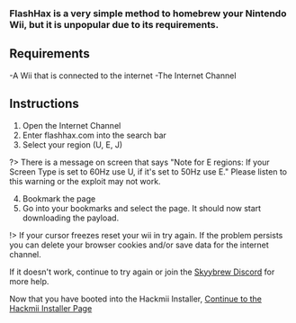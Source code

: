 ### FlashHax is a very simple method to homebrew your Nintendo Wii, but it is unpopular due to its requirements.

## Requirements
-A Wii that is connected to the internet
-The Internet Channel

## Instructions
1. Open the Internet Channel
2. Enter flashhax.com into the search bar
3. Select your region (U, E, J)

?> There is a message on screen that says "Note for E regions: If your Screen Type is set to 60Hz use U, if it's set to 50Hz use E." Please listen to this warning or the exploit may not work.

4. Bookmark the page
5. Go into your bookmarks and select the page. It should now start downloading the payload.

!> If your cursor freezes reset your wii in try again. If the problem persists you can delete your browser cookies and/or save data for the internet channel.

If it doesn't work, continue to try again or join the [Skyybrew Discord](https://discord.gg/k5z4S83x8S) for more help.

Now that you have booted into the Hackmii Installer, [Continue to the Hackmii Installer Page](/hackmii-installer)

